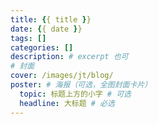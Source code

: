 ```yaml
---
title: {{ title }}
date: {{ date }}
tags: []
categories: []
description: # excerpt 也可
# 封面
cover: /images/jt/blog/
poster: # 海报（可选，全图封面卡片）
  topic: 标题上方的小字 # 可选
  headline: 大标题 # 必选
---
```

